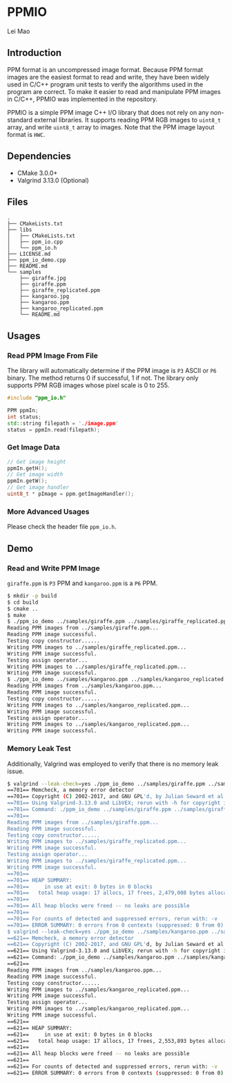 # PPMIO

Lei Mao

## Introduction

PPM format is an uncompressed image format. Because PPM format images are the easiest format to read and write, they have been widely used in C/C++ program unit tests to verify the algorithms used in the program are correct. To make it easier to read and manipulate PPM images in C/C++, PPMIO was implemented in the repository.

PPMIO is a simple PPM image C++ I/O library that does not rely on any non-standard external libraries. It supports reading PPM RGB images to `uint8_t` array, and write `uint8_t` array to images. Note that the PPM image layout format is `HWC`.


## Dependencies

* CMake 3.0.0+
* Valgrind 3.13.0 (Optional)

## Files

```
.
├── CMakeLists.txt
├── libs
│   ├── CMakeLists.txt
│   ├── ppm_io.cpp
│   └── ppm_io.h
├── LICENSE.md
├── ppm_io_demo.cpp
├── README.md
└── samples
    ├── giraffe.jpg
    ├── giraffe.ppm
    ├── giraffe_replicated.ppm
    ├── kangaroo.jpg
    ├── kangaroo.ppm
    ├── kangaroo_replicated.ppm
    └── README.md
```


## Usages

### Read PPM Image From File

The library will automatically determine if the PPM image is `P3` ASCII or `P6` binary. The method returns 0 if successful, 1 if not. The library only supports PPM RGB images whose pixel scale is 0 to 255.

```cpp
#include "ppm_io.h"

PPM ppmIn;
int status;
std::string filepath = './image.ppm'
status = ppmIn.read(filepath);
```

### Get Image Data

```cpp
// Get image height
ppmIn.getH();
// Get image width
ppmIn.getW();
// Get image handler
uint8_t * pImage = ppm.getImageHandler();
```

### More Advanced Usages

Please check the header file `ppm_io.h`.


## Demo

### Read and Write PPM Image

`giraffe.ppm` is `P3` PPM and `kangaroo.ppm` is a `P6` PPM.

```bash
$ mkdir -p build
$ cd build
$ cmake ..
$ make
$ ./ppm_io_demo ../samples/giraffe.ppm ../samples/giraffe_replicated.ppm
Reading PPM images from ../samples/giraffe.ppm...
Reading PPM image successful.
Testing copy constructor......
Writing PPM images to ../samples/giraffe_replicated.ppm...
Writing PPM image successful.
Testing assign operator...
Writing PPM images to ../samples/giraffe_replicated.ppm...
Writing PPM image successful.
$ ./ppm_io_demo ../samples/kangaroo.ppm ../samples/kangaroo_replicated.ppm
Reading PPM images from ../samples/kangaroo.ppm...
Reading PPM image successful.
Testing copy constructor......
Writing PPM images to ../samples/kangaroo_replicated.ppm...
Writing PPM image successful.
Testing assign operator...
Writing PPM images to ../samples/kangaroo_replicated.ppm...
Writing PPM image successful.
```

### Memory Leak Test

Additionally, Valgrind was employed to verify that there is no memory leak issue.

```bash
$ valgrind --leak-check=yes ./ppm_io_demo ../samples/giraffe.ppm ../samples/giraffe_replicated.ppm
==701== Memcheck, a memory error detector
==701== Copyright (C) 2002-2017, and GNU GPL'd, by Julian Seward et al.
==701== Using Valgrind-3.13.0 and LibVEX; rerun with -h for copyright info
==701== Command: ./ppm_io_demo ../samples/giraffe.ppm ../samples/giraffe_replicated.ppm
==701== 
Reading PPM images from ../samples/giraffe.ppm...
Reading PPM image successful.
Testing copy constructor......
Writing PPM images to ../samples/giraffe_replicated.ppm...
Writing PPM image successful.
Testing assign operator...
Writing PPM images to ../samples/giraffe_replicated.ppm...
Writing PPM image successful.
==701== 
==701== HEAP SUMMARY:
==701==     in use at exit: 0 bytes in 0 blocks
==701==   total heap usage: 17 allocs, 17 frees, 2,479,008 bytes allocated
==701== 
==701== All heap blocks were freed -- no leaks are possible
==701== 
==701== For counts of detected and suppressed errors, rerun with: -v
==701== ERROR SUMMARY: 0 errors from 0 contexts (suppressed: 0 from 0)
$ valgrind --leak-check=yes ./ppm_io_demo ../samples/kangaroo.ppm ../samples/kangaroo_replicated.ppm
==621== Memcheck, a memory error detector
==621== Copyright (C) 2002-2017, and GNU GPL'd, by Julian Seward et al.
==621== Using Valgrind-3.13.0 and LibVEX; rerun with -h for copyright info
==621== Command: ./ppm_io_demo ../samples/kangaroo.ppm ../samples/kangaroo_replicated.ppm
==621== 
Reading PPM images from ../samples/kangaroo.ppm...
Reading PPM image successful.
Testing copy constructor......
Writing PPM images to ../samples/kangaroo_replicated.ppm...
Writing PPM image successful.
Testing assign operator...
Writing PPM images to ../samples/kangaroo_replicated.ppm...
Writing PPM image successful.
==621== 
==621== HEAP SUMMARY:
==621==     in use at exit: 0 bytes in 0 blocks
==621==   total heap usage: 17 allocs, 17 frees, 2,553,893 bytes allocated
==621== 
==621== All heap blocks were freed -- no leaks are possible
==621== 
==621== For counts of detected and suppressed errors, rerun with: -v
==621== ERROR SUMMARY: 0 errors from 0 contexts (suppressed: 0 from 0)
```